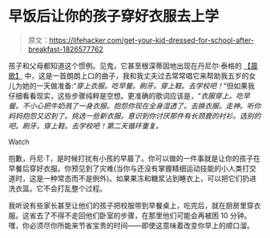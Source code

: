 # 早饭后让你的孩子穿好衣服去上学

> 原文：<https://lifehacker.com/get-your-kid-dressed-for-school-after-breakfast-1826577762>

孩子和父母都知道这个惯例。见鬼，它甚至根深蒂固地出现在丹尼尔·泰格的 [【晨歌】](https://www.amazon.com/Clothes-Breakfast-Brush-Teeth-School/dp/B00ANGR98C?asc_campaign=InlineText&asc_refurl=https://lifehacker.com/get-your-kid-dressed-for-school-after-breakfast-1826577762&asc_source=&tag=kinjalifehackerlink-20) 中，这是一首朗朗上口的曲子，我和我丈夫过去常常唱它来帮助我五岁的女儿为她的一天做准备:“*穿上衣服。吃早餐。刷牙。穿上鞋。去学校吧！*“但如果我仔细看看现实，这些步骤纯粹是空想。更准确的歌词应该是，“*衣服穿上。吃早餐。不小心把牛奶溅了一身衣服。抱怨你现在全身湿透了。去换衣服。走神。听你妈妈抱怨又迟到了。挑选一些新衣服。意识到你讨厌那件有长颈鹿的衬衫。选别的吧。刷牙。穿上鞋。去学校吧！第二天循环重复。*

Watch

抱歉，丹尼·T，是时候打扰有小孩的早晨了。你可以做的一件事就是让你的孩子在早餐后穿好衣服。你预见到了灾难(当你与还没有掌握精细运动技能的小人类打交道时，这是一种常态而不是例外)。如果果冻和糖浆沾到睡衣上，可以把它们扔进洗衣篮。它不会打乱整个过程。

我听说有些家长甚至让他们的孩子把校服带到早餐桌上，吃完后，就在厨房里穿衣服。这省去了不得不走回他们卧室的步骤，在那里他们可能会再被困 10 分钟。嘿，你必须尽你所能来节省宝贵的时间——即使这意味着改变你早上的顺口溜。